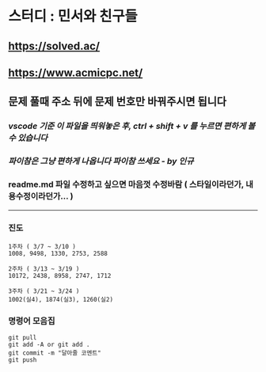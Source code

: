 # 스터디 : 민서와 친구들

## <https://solved.ac/>

## <https://www.acmicpc.net/>

## 문제 풀때 주소 뒤에 문제 번호만 바꿔주시면 됩니다

### ***vscode 기준 이 파일을 띄워놓은 후, ctrl + shift + v 를 누르면 편하게 볼 수 있습니다***

### ***파이참은 그냥 편하게 나옵니다 파이참 쓰세요 - by 인규***

### readme.md 파일 수정하고 싶으면 마음껏 수정바람 ( 스타일이라던가, 내용수정이라던가... )

---

### 진도

```text
1주차 ( 3/7 ~ 3/10 )
1008, 9498, 1330, 2753, 2588

2주차 ( 3/13 ~ 3/19 )
10172, 2438, 8958, 2747, 1712

3주차 ( 3/21 ~ 3/24 )
1002(실4), 1874(실3), 1260(실2)
```

### 명령어 모음집

```text
git pull
git add -A or git add .
git commit -m "달아줄 코멘트"
git push
```
